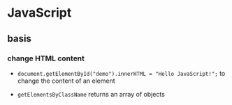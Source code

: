 # JavaScript

## basis

### change HTML content

- `document.getElementById("demo").innerHTML = "Hello JavaScript!";` to change the content of an element

- `getElementsByClassName` returns an array of objects
